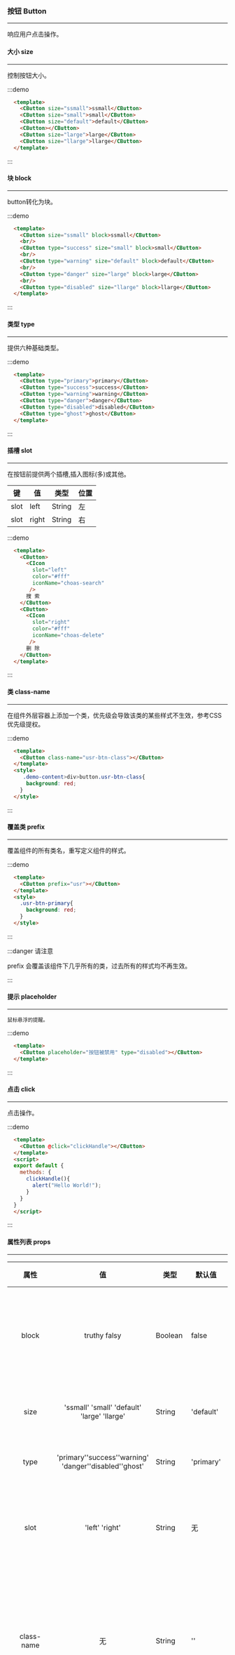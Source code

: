 ### 按钮 Button
---
  <p>响应用户点击操作。</p>

#### 大小 size
---
  <p>控制按钮大小。</p>

:::demo
```html
  <template>
    <CButton size="ssmall">ssmall</CButton>
    <CButton size="small">small</CButton>
    <CButton size="default">default</CButton>
    <CButton></CButton>
    <CButton size="large">large</CButton>
    <CButton size="llarge">llarge</CButton>
  </template>
```
:::

#### 块 block
---
  <p>button转化为块。</p>

:::demo
```html
  <template>
    <CButton size="ssmall" block>ssmall</CButton>
    <br/>
    <CButton type="success" size="small" block>small</CButton>
    <br/>
    <CButton type="warning" size="default" block>default</CButton>
    <br/>
    <CButton type="danger" size="large" block>large</CButton>
    <br/>
    <CButton type="disabled" size="llarge" block>llarge</CButton>
  </template> 
```
:::

#### 类型 type 
---
  <p>提供六种基础类型。</p>

:::demo
```html
  <template>
    <CButton type="primary">primary</CButton>
    <CButton type="success">success</CButton>
    <CButton type="warning">warning</CButton>
    <CButton type="danger">danger</CButton>
    <CButton type="disabled">disabled</CButton>
    <CButton type="ghost">ghost</CButton>
  </template> 
```
:::

#### 插槽 slot
---
  <p>在按钮前提供两个插槽,插入图标(多)或其他。</p>

  |键|值|类型|位置|
  |-|-|-|-|
  | slot|left|String|左|
  | slot|right|String|右|

:::demo
```html
  <template>
    <CButton>
      <CIcon
        slot="left"
        color="#fff"
        iconName="choas-search"
       />
      搜 索
    </CButton>
    <CButton>
      <CIcon
        slot="right"
        color="#fff"
        iconName="choas-delete"
       />
      删 除
    </CButton>
  </template>
```
:::

#### 类 class-name
---
  <p>
    在组件外层容器上添加一个类，优先级会导致该类的某些样式不生效，参考CSS优先级提权。
  </p>

:::demo
```html
  <template>
    <CButton class-name="usr-btn-class"></CButton>
  </template>
  <style>
     .demo-content>div>button.usr-btn-class{
      background: red;
    }
  </style>
```
:::

#### 覆盖类 prefix
---
  <p>
    覆盖组件的所有类名，重写定义组件的样式。
  </p>

:::demo
```html
  <template>
    <CButton prefix="usr"></CButton>
  </template>
  <style>
    .usr-btn-primary{
      background: red;
    }
  </style>
```
:::

:::danger  请注意
  <p>
    prefix 会覆盖该组件下几乎所有的类，过去所有的样式均不再生效。
  </p>   
:::

#### 提示 placeholder
---
  <small>
    鼠标悬浮的提醒。
  </small>

:::demo
```html
  <template>
    <CButton placeholder="按钮被禁用" type="disabled"></CButton>
  </template>
```
:::

#### 点击 click
---
  <p>
    点击操作。
  </p>

:::demo
```html
  <template>
    <CButton @click="clickHandle"></CButton>
  </template>
  <script>
  export default {
    methods: {
      clickHandle(){
        alert("Hello World!");
      }
    }
  }
  </script>
```
:::

#### 属性列表 props
---
  |属性|值|类型|默认值|说明|
  |:-:|:---:|---|---|:---|
  |block|truthy falsy|Boolean|false|是否将按钮转化为块|
  |size|'ssmall' 'small' 'default' 'large' 'llarge'| String | 'default'|按钮内边距|
  |type|'primary''success''warning'<br/>'danger''disabled''ghost'| String| 'primary'|按钮样式|
  |slot|'left' 'right'| String | 无 |插入左/右图标插槽|
  |class-name|无|String|''|组件最外层添加一个新的类名|
  |prefix|无|String|无|是否在该组件所有类前加前缀|
  |placeholder|无|String|无|提供一个悬停时的说明文字|
  |click|()=>{}|Function|无|点击|

#### 问答 QAQ
---
  <ul>
    <li><b>Q:</b> 圆形图标？</li>
    <li><b>A:</b> 暂未提供圆形图标。</li>
  </ul>

#### 归类 Answer
---
  <ul>
    <li><b>Q:</b></li>
  </ul>
